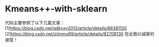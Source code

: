 # Kmeans++-with-sklearn
代码主要参照了以下几篇文章：  
[1]https://blog.csdn.net/gdkyxy2013/article/details/88381120  
[2]https://blog.csdn.net/zijinmu69/article/details/82708130 
在此致以诚挚的谢意！
